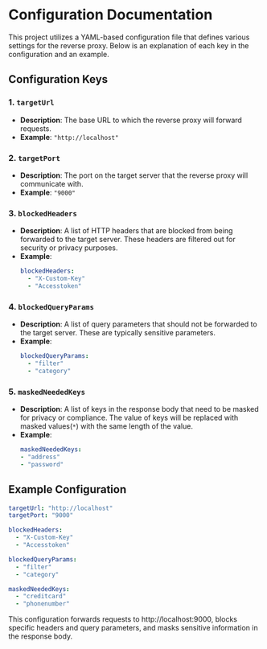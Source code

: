 # Configuration Documentation

This project utilizes a YAML-based configuration file that defines various settings for the reverse proxy. Below is an explanation of each key in the configuration and an example.

## Configuration Keys

### 1. `targetUrl`
- **Description**: The base URL to which the reverse proxy will forward requests.
- **Example**: `"http://localhost"`

### 2. `targetPort`
- **Description**: The port on the target server that the reverse proxy will communicate with.
- **Example**: `"9000"`

### 3. `blockedHeaders`
- **Description**: A list of HTTP headers that are blocked from being forwarded to the target server. These headers are filtered out for security or privacy purposes.
- **Example**:
  ```yaml
  blockedHeaders:
    - "X-Custom-Key"
    - "Accesstoken"
  ```
### 4. `blockedQueryParams`
- **Description**: A list of query parameters that should not be forwarded to the target server. These are typically sensitive parameters.
- **Example**:
  ```yaml
  blockedQueryParams:
    - "filter"
    - "category"
  ```

### 5. `maskedNeededKeys`
- **Description**: A list of keys in the response body that need to be masked for privacy or compliance. The value of keys will be replaced with masked values(`*`) with the same length of the value.
- **Example**:
  ```yaml
  maskedNeededKeys:
  - "address"
  - "password"
  ```

## Example Configuration
```yaml
targetUrl: "http://localhost"
targetPort: "9000"

blockedHeaders:
  - "X-Custom-Key"
  - "Accesstoken"

blockedQueryParams:
  - "filter"
  - "category"

maskedNeededKeys:
  - "creditcard"
  - "phonenumber"

```
This configuration forwards requests to http://localhost:9000, blocks specific headers and query parameters, and masks sensitive information in the response body.
